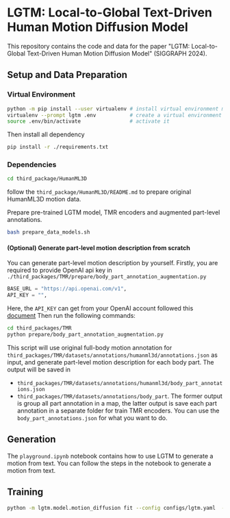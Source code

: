 <!-- In this paper, we introduce LGTM, a novel Local-to-Global pipeline
for Text-to-Motion generation. LGTM utilizes a diffusion-based
architecture and aims to address the challenge of accurately translating textual descriptions into semantically coherent human motion in computer animation. Specifically, traditional methods often
struggle with semantic discrepancies, particularly in aligning specific motions to the correct body parts. To address this issue, we
propose a two-stage pipeline to overcome this challenge: it first
employs large language models (LLMs) to decompose global motion
descriptions into part-specific narratives, which are then processed
by independent body-part motion encoders to ensure precise local
semantic alignment. Finally, an attention-based full-body optimizer
refines the motion generation results and guarantees the overall -->

# LGTM: Local-to-Global Text-Driven Human Motion Diffusion Model
This repository contains the code and data for the paper "LGTM: Local-to-Global Text-Driven Human Motion Diffusion Model" (SIGGRAPH 2024).


## Setup and Data Preparation

### Virtual Environment
```bash
python -m pip install --user virtualenv # install virtual environment manager
virtualenv --prompt lgtm .env           # create a virtual environment named lgtm
source .env/bin/activate                # activate it
```

Then install all dependency
```bash
pip install -r ./requirements.txt
```

### Dependencies
```sh
cd third_package/HumanML3D
```
follow the `third_package/HumanML3D/README.md` to prepare original HumanML3D motion data.


Prepare pre-trained LGTM model, TMR encoders and augmented part-level annotations.
```bash
bash prepare_data_models.sh
```


#### (Optional) Generate part-level motion description from scratch
You can generate part-level motion description by yourself. Firstly, you are required to provide OpenAI api key in `./third_packages/TMR/prepare/body_part_annotation_augmentation.py`
```python
BASE_URL = "https://api.openai.com/v1",
API_KEY = "",
```
Here, the `API_KEY` can get from your OpenAI account followed this [document](https://help.openai.com/en/articles/4936850-where-do-i-find-my-openai-api-key)
Then run the following commands:
```bash
cd third_packages/TMR
python prepare/body_part_annotation_augmentation.py
```
This script will use original full-body motion annotation for `third_packages/TMR/datasets/annotations/humanml3d/annotations.json` as input, and generate part-level motion description for each body part. The output will be saved in 
- `third_packages/TMR/datasets/annotations/humanml3d/body_part_annotations.json`
- `third_packages/TMR/datasets/annotations/body_part`. 
The former output is group all part annotation in a map, the latter output is save each part annotation in a separate folder for train TMR encoders. 
You can use the `body_part_annotations.json` for what you want to do.


## Generation
The `playground.ipynb` notebook contains how to use LGTM to generate a motion from text. You can follow the steps in the notebook to generate a motion from text.


## Training
```bash
python -m lgtm.model.motion_diffusion fit --config configs/lgtm.yaml  --trainer.max_epoch=200
```